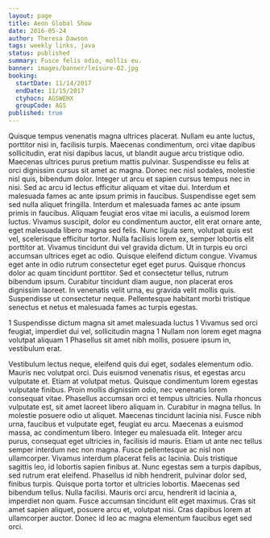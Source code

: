 ```yaml
---
layout: page
title: Aeon Global Show
date: 2016-05-24
author: Theresa Dawson
tags: weekly links, java
status: published
summary: Fusce felis odio, mollis eu.
banner: images/banner/leisure-02.jpg
booking:
  startDate: 11/14/2017
  endDate: 11/15/2017
  ctyhocn: AGSWEHX
  groupCode: AGS
published: true
---
```

Quisque tempus venenatis magna ultrices placerat. Nullam eu ante luctus, porttitor nisi in, facilisis turpis. Maecenas condimentum, orci vitae dapibus sollicitudin, erat nisi dapibus lacus, ut blandit augue arcu tristique odio. Maecenas ultrices purus pretium mattis pulvinar. Suspendisse eu felis at orci dignissim cursus sit amet ac magna. Donec nec nisl sodales, molestie nisl quis, bibendum dolor. Integer ut arcu et sapien cursus tempus nec in nisi. Sed ac arcu id lectus efficitur aliquam et vitae dui. Interdum et malesuada fames ac ante ipsum primis in faucibus.
Suspendisse eget sem sed nulla aliquet fringilla. Interdum et malesuada fames ac ante ipsum primis in faucibus. Aliquam feugiat eros vitae mi iaculis, a euismod lorem luctus. Vivamus suscipit, dolor eu condimentum auctor, elit erat ornare ante, eget malesuada libero magna sed felis. Nunc ligula sem, volutpat quis est vel, scelerisque efficitur tortor. Nulla facilisis lorem ex, semper lobortis elit porttitor at. Vivamus tincidunt dui vel gravida dictum. Ut in turpis eu orci accumsan ultrices eget ac odio. Quisque eleifend dictum congue. Vivamus eget ante in odio rutrum consectetur eget eget purus. Quisque rhoncus dolor ac quam tincidunt porttitor. Sed et consectetur tellus, rutrum bibendum ipsum. Curabitur tincidunt diam augue, non placerat eros dignissim laoreet. In venenatis velit urna, eu gravida velit mollis quis. Suspendisse ut consectetur neque. Pellentesque habitant morbi tristique senectus et netus et malesuada fames ac turpis egestas.

1 Suspendisse dictum magna sit amet malesuada luctus
1 Vivamus sed orci feugiat, imperdiet dui vel, sollicitudin magna
1 Nullam non lorem eget magna volutpat aliquam
1 Phasellus sit amet nibh mollis, posuere ipsum in, vestibulum erat.

Vestibulum lectus neque, eleifend quis dui eget, sodales elementum odio. Mauris nec volutpat orci. Duis euismod venenatis risus, et egestas arcu vulputate et. Etiam at volutpat metus. Quisque condimentum lorem egestas vulputate finibus. Proin mollis dignissim odio, nec venenatis lorem consequat vitae. Phasellus accumsan orci et tempus ultricies. Nulla rhoncus vulputate est, sit amet laoreet libero aliquam in. Curabitur in magna tellus. In molestie posuere odio ut aliquet. Maecenas tincidunt lacinia nisi. Fusce nibh urna, faucibus et vulputate eget, feugiat eu arcu. Maecenas a euismod massa, ac condimentum libero. Integer eu malesuada elit. Integer arcu purus, consequat eget ultricies in, facilisis id mauris. Etiam ut ante nec tellus semper interdum nec non magna.
Fusce pellentesque ac nisl non ullamcorper. Vivamus interdum placerat felis ac lacinia. Duis tristique sagittis leo, id lobortis sapien finibus at. Nunc egestas sem a turpis dapibus, sed rutrum erat eleifend. Phasellus id nibh hendrerit, pulvinar dolor sed, finibus turpis. Quisque porta tortor et ultricies lobortis. Maecenas sed bibendum tellus. Nulla facilisi. Mauris orci arcu, hendrerit id lacinia a, imperdiet non quam. Fusce accumsan tincidunt elit eget maximus. Cras sit amet sapien aliquet, posuere arcu et, volutpat nisi. Cras dapibus lorem at ullamcorper auctor. Donec id leo ac magna elementum faucibus eget sed orci.
